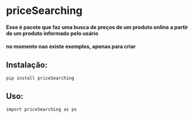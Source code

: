 priceSearching
=============

#### Esse é pacote que faz uma busca de preços de um produto online a partir de um produto informado pelo usário

#### no momento nao existe exemplos, apenas para criar

## Instalação:

` pip install priceSearching `

## Uso:

``` import priceSearching as ps ```